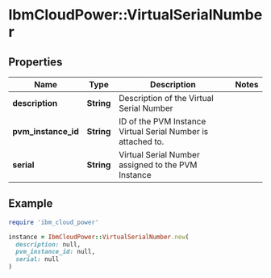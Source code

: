 # IbmCloudPower::VirtualSerialNumber

## Properties

| Name | Type | Description | Notes |
| ---- | ---- | ----------- | ----- |
| **description** | **String** | Description of the Virtual Serial Number |  |
| **pvm_instance_id** | **String** | ID of the PVM Instance Virtual Serial Number is attached to. |  |
| **serial** | **String** | Virtual Serial Number assigned to the PVM Instance |  |

## Example

```ruby
require 'ibm_cloud_power'

instance = IbmCloudPower::VirtualSerialNumber.new(
  description: null,
  pvm_instance_id: null,
  serial: null
)
```

